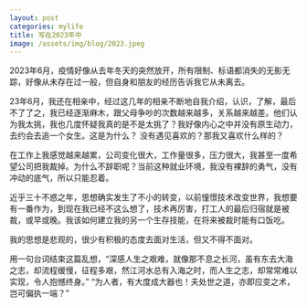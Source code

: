 ```yaml
---
layout: post
categories: mylife
title: 写在2023年中
image: /assets/img/blog/2023.jpeg
---
```

2023年6月，疫情好像从去年冬天的突然放开，所有限制、标语都消失的无影无踪，好像从未存在过一般，但自身和朋友的经历告诉我它从未离去。

23年6月，我还在相亲中，经过这几年的相亲不断地自我介绍，认识，了解，最后不了了之，我已经逐渐麻木，跟父母争吵的次数越来越多，关系越来越差。他们认为我太挑，我也几度怀疑我真的是不是太挑了？我好像内心之中并没有原生动力，去约会去追一个女生。这是为什么？
没有遇见喜欢的？那我又喜欢什么样的？

在工作上我感觉越来越累，公司变化很大，工作量很多，压力很大，我甚至一度希望公司把我裁掉。为什么不辞职呢？当前这种就业环境，我没有裸辞的勇气，没有冲动的底气，所以只能忍着。

近乎三十不惑之年，思想确实发生了不小的转变，以前憧憬技术改变世界，我想要有一番作为，到现在我已经不这么想了，技术再厉害，打工人的最后归宿就是被裁，或早或晚。我该如何建立我的另一个生存技能，在将来被裁时能有口饭吃。

我的思想是悲观的，很少有积极的态度去面对生活，但又不得不面对。

用一句台词结束这篇乱想，“深感人生之艰难，就像那不息之长河，虽有东去大海之志，却流程缓慢，征程多艰，然江河水总有入海之时，而人生之志，却常常难以实现，令人抱憾终身。”  “为人者，有大度成大器也！夫处世之道，亦即应变之术，岂可偏执一端？”